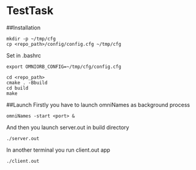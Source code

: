 # TestTask

##Installation

```
mkdir -p ~/tmp/cfg
cp <repo_path>/config/config.cfg ~/tmp/cfg
```

Set in .bashrc 
```
export OMNIORB_CONFIG=~/tmp/cfg/config.cfg
```

```
cd <repo_path>
cmake . -Bbuild
cd build
make
```

##Launch 
Firstly you have to launch omniNames as background process
```
omniNames -start <port> &
```

And then you launch server.out in build directory
```
./server.out
```

In another terminal you run client.out app
```
./client.out
```
